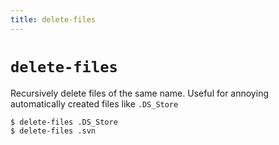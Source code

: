 ```yaml
---
title: delete-files
---
```


# `delete-files`

Recursively delete files of the same name. Useful for annoying automatically created files like `.DS_Store`

```sh
$ delete-files .DS_Store
$ delete-files .svn
```
